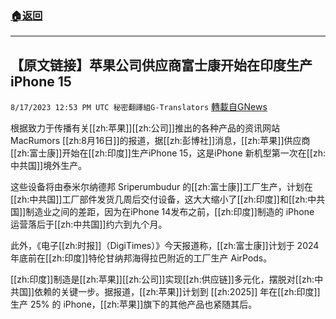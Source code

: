 ###  [:house:返回](README.md)
---


## 【原文链接】苹果公司供应商富士康开始在印度生产 iPhone 15
`8/17/2023 12:53 PM UTC 秘密翻譯組G-Translators` [轉載自GNews](https://gnews.org/articles/1562980)

根据致力于传播有关[[zh:苹果]][[zh:公司]]推出的各种产品的资讯网站MacRumors [[zh:8月16日]]的报道，据[[zh:彭博社]]消息，[[zh:苹果]]供应商[[zh:富士康]]开始在[[zh:印度]]生产iPhone 15，这是iPhone 新机型第一次在[[zh:中共国]]境外生产。

这些设备将由泰米尔纳德邦 Sriperumbudur 的[[zh:富士康]]工厂生产，计划在[[zh:中共国]]工厂部件发货几周后交付设备，这大大缩小了[[zh:印度]]和[[zh:中共国]]制造业之间的差距，因为在iPhone 14发布之前，[[zh:印度]]制造的 iPhone 运营落后于[[zh:中共国]]约六到九个月。

此外，《电子[[zh:时报]]（DigiTimes）》今天报道称，[[zh:富士康]]计划于 2024 年底前在[[zh:印度]]特伦甘纳邦海得拉巴附近的工厂生产 AirPods。

[[zh:印度]]制造是[[zh:苹果]][[zh:公司]]实现[[zh:供应链]]多元化，摆脱对[[zh:中共国]]依赖的关键一步。据报道，[[zh:苹果]]计划到 [[zh:2025]] 年在[[zh:印度]]生产 25% 的 iPhone，[[zh:苹果]]旗下的其他产品也紧随其后。
